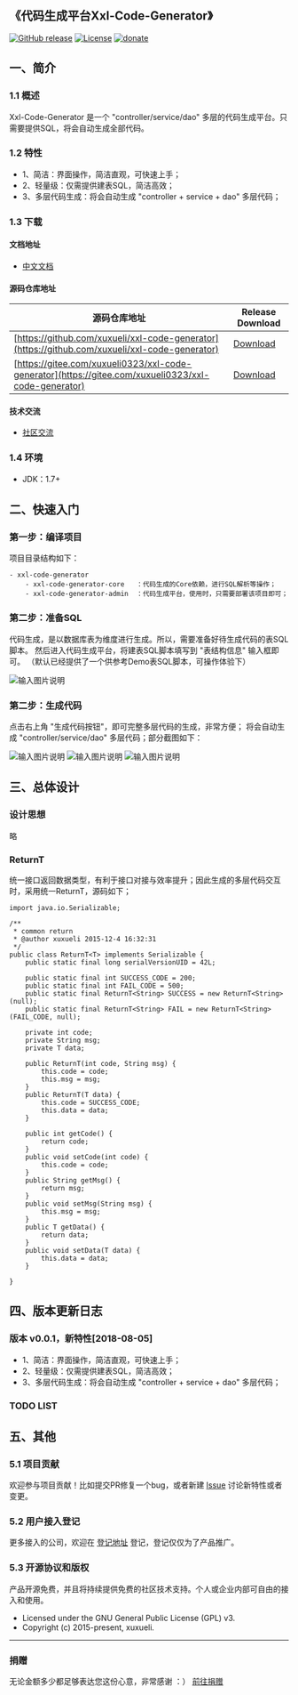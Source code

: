 ## 《代码生成平台Xxl-Code-Generator》

[![GitHub release](https://img.shields.io/github/release/xuxueli/xxl-code-generator.svg)](https://github.com/xuxueli/xxl-code-generator/releases)
[![License](https://img.shields.io/badge/license-GPLv3-blue.svg)](http://www.gnu.org/licenses/gpl-3.0.html)
[![donate](https://img.shields.io/badge/%24-donate-ff69b4.svg?style=flat-square)](http://www.xuxueli.com/page/donate.html)

## 一、简介

### 1.1 概述
Xxl-Code-Generator 是一个 "controller/service/dao" 多层的代码生成平台。只需要提供SQL，将会自动生成全部代码。

### 1.2 特性
- 1、简洁：界面操作，简洁直观，可快速上手；
- 2、轻量级：仅需提供建表SQL，简洁高效；
- 3、多层代码生成：将会自动生成  "controller + service + dao" 多层代码； 


### 1.3 下载

#### 文档地址

- [中文文档](http://www.xuxueli.com/xxl-code-generator/)

#### 源码仓库地址

源码仓库地址 | Release Download
--- | ---
[https://github.com/xuxueli/xxl-code-generator](https://github.com/xuxueli/xxl-code-generator) | [Download](https://github.com/xuxueli/xxl-code-generator/releases)
[https://gitee.com/xuxueli0323/xxl-code-generator](https://gitee.com/xuxueli0323/xxl-code-generator) | [Download](https://gitee.com/xuxueli0323/xxl-code-generator/releases)  


#### 技术交流
- [社区交流](http://www.xuxueli.com/page/community.html)

### 1.4 环境
- JDK：1.7+


## 二、快速入门

### 第一步：编译项目
项目目录结构如下：
```
- xxl-code-generator
    - xxl-code-generator-core   ：代码生成的Core依赖，进行SQL解析等操作；
    - xxl-code-generator-admin  ：代码生成平台，使用时，只需要部署该项目即可；
```

### 第二步：准备SQL
代码生成，是以数据库表为维度进行生成。所以，需要准备好待生成代码的表SQL脚本。
然后进入代码生成平台，将建表SQL脚本填写到 "表结构信息" 输入框即可。
（默认已经提供了一个供参考Demo表SQL脚本，可操作体验下）

![输入图片说明](https://raw.githubusercontent.com/xuxueli/xxl-code-generator/master/doc/images/img_01.png "在这里输入图片标题")


### 第二步：生成代码
点击右上角 "生成代码按钮"，即可完整多层代码的生成，非常方便；
将会自动生成 "controller/service/dao" 多层代码；部分截图如下：

![输入图片说明](https://raw.githubusercontent.com/xuxueli/xxl-code-generator/master/doc/images/img_02.png "在这里输入图片标题")
![输入图片说明](https://raw.githubusercontent.com/xuxueli/xxl-code-generator/master/doc/images/img_03.png "在这里输入图片标题")
![输入图片说明](https://raw.githubusercontent.com/xuxueli/xxl-code-generator/master/doc/images/img_04.png "在这里输入图片标题")


## 三、总体设计

### 设计思想
略

### ReturnT
统一接口返回数据类型，有利于接口对接与效率提升；因此生成的多层代码交互时，采用统一ReturnT，源码如下；
```
import java.io.Serializable;

/**
 * common return
 * @author xuxueli 2015-12-4 16:32:31
 */
public class ReturnT<T> implements Serializable {
	public static final long serialVersionUID = 42L;

	public static final int SUCCESS_CODE = 200;
	public static final int FAIL_CODE = 500;
	public static final ReturnT<String> SUCCESS = new ReturnT<String>(null);
	public static final ReturnT<String> FAIL = new ReturnT<String>(FAIL_CODE, null);
	
	private int code;
	private String msg;
	private T data;
	
	public ReturnT(int code, String msg) {
		this.code = code;
		this.msg = msg;
	}
	public ReturnT(T data) {
		this.code = SUCCESS_CODE;
		this.data = data;
	}
	
	public int getCode() {
		return code;
	}
	public void setCode(int code) {
		this.code = code;
	}
	public String getMsg() {
		return msg;
	}
	public void setMsg(String msg) {
		this.msg = msg;
	}
	public T getData() {
		return data;
	}
	public void setData(T data) {
		this.data = data;
	}

}

```


## 四、版本更新日志
### 版本 v0.0.1，新特性[2018-08-05]
- 1、简洁：界面操作，简洁直观，可快速上手；
- 2、轻量级：仅需提供建表SQL，简洁高效；
- 3、多层代码生成：将会自动生成  "controller + service + dao" 多层代码； 


### TODO LIST


## 五、其他

### 5.1 项目贡献
欢迎参与项目贡献！比如提交PR修复一个bug，或者新建 [Issue](https://github.com/xuxueli/xxl-code-generator/issues/) 讨论新特性或者变更。

### 5.2 用户接入登记
更多接入的公司，欢迎在 [登记地址](https://github.com/xuxueli/xxl-code-generator/issues/1 ) 登记，登记仅仅为了产品推广。

### 5.3 开源协议和版权
产品开源免费，并且将持续提供免费的社区技术支持。个人或企业内部可自由的接入和使用。

- Licensed under the GNU General Public License (GPL) v3.
- Copyright (c) 2015-present, xuxueli.

---
### 捐赠
无论金额多少都足够表达您这份心意，非常感谢 ：）      [前往捐赠](http://www.xuxueli.com/page/donate.html )